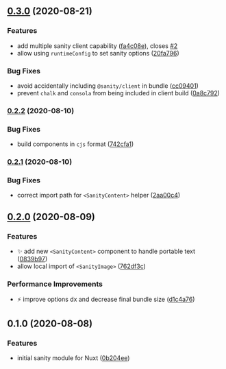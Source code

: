 ## [0.3.0](https://github.com/nuxt-community/sanity-module/compare/0.2.2...0.3.0) (2020-08-21)


### Features

* add multiple sanity client capability ([fa4c08e](https://github.com/nuxt-community/sanity-module/commit/fa4c08ebf7adefebeb9c0ed17ed748dae8f03436)), closes [#2](https://github.com/nuxt-community/sanity-module/issues/2)
* allow using `runtimeConfig` to set sanity options ([20fa796](https://github.com/nuxt-community/sanity-module/commit/20fa796066badca4da6a1bc8d42cdbbe5c2caa57))


### Bug Fixes

* avoid accidentally including `@sanity/client` in bundle ([cc09401](https://github.com/nuxt-community/sanity-module/commit/cc0940155d87e5ef43ec410f8226a59e24bc80a2))
* prevent `chalk` and `consola` from being included in client build ([0a8c792](https://github.com/nuxt-community/sanity-module/commit/0a8c792fec11fbe8ff7f38314b6c00f8d4f099b9))

### [0.2.2](https://github.com/nuxt-community/sanity-module/compare/0.2.1...0.2.2) (2020-08-10)


### Bug Fixes

* build components in `cjs` format ([742cfa1](https://github.com/nuxt-community/sanity-module/commit/742cfa1b6bfe48ef28714f1a8949d3f7c647754f))

### [0.2.1](https://github.com/nuxt-community/sanity-module/compare/0.2.0...0.2.1) (2020-08-10)


### Bug Fixes

* correct import path for `<SanityContent>` helper ([2aa00c4](https://github.com/nuxt-community/sanity-module/commit/2aa00c49aea623c030f01390bd577217386b2c58))

## [0.2.0](https://github.com/nuxt-community/sanity-module/compare/0.1.0...0.2.0) (2020-08-09)


### Features

* ✨ add new `<SanityContent>` component to handle portable text ([0839b97](https://github.com/nuxt-community/sanity-module/commit/0839b97369dbd44826f707df6077aca50eaac789))
* allow local import of `<SanityImage>` ([762df3c](https://github.com/nuxt-community/sanity-module/commit/762df3c805ba89df3f96279d065ad4debc7323c0))


### Performance Improvements

* ⚡️ improve options dx and decrease final bundle size ([d1c4a76](https://github.com/nuxt-community/sanity-module/commit/d1c4a76c769c1479bcd319f9f4c6839c4a53832d))

## 0.1.0 (2020-08-08)


### Features

* initial sanity module for Nuxt ([0b204ee](https://github.com/nuxt-community/sanity-module/commit/0b204ee8b1d8fac241602bf7ad8180bbb534265b))

